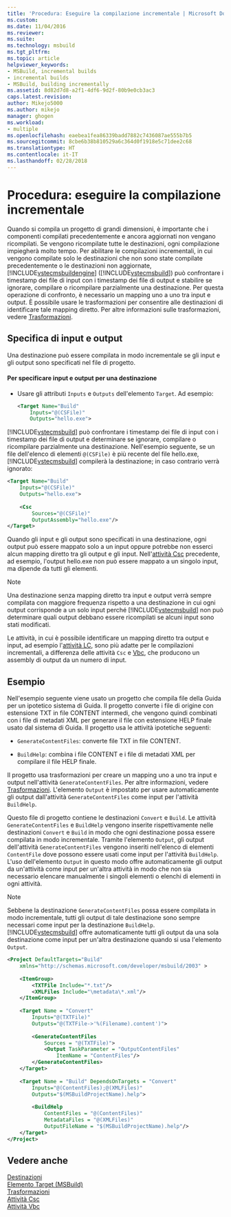 ```yaml
---
title: 'Procedura: Eseguire la compilazione incrementale | Microsoft Docs'
ms.custom: 
ms.date: 11/04/2016
ms.reviewer: 
ms.suite: 
ms.technology: msbuild
ms.tgt_pltfrm: 
ms.topic: article
helpviewer_keywords:
- MSBuild, incremental builds
- incremental builds
- MSBuild, building incrementally
ms.assetid: 8d82d7d8-a2f1-4df6-9d2f-80b9e0cb3ac3
caps.latest.revision: 
author: Mikejo5000
ms.author: mikejo
manager: ghogen
ms.workload:
- multiple
ms.openlocfilehash: eaebea1fea86339badd7882c7436087ae555b7b5
ms.sourcegitcommit: 8cbe6b38b810529a6c364d0f1918e5c71dee2c68
ms.translationtype: HT
ms.contentlocale: it-IT
ms.lasthandoff: 02/28/2018
---
```

# <a name="how-to-build-incrementally"></a>Procedura: eseguire la compilazione incrementale
Quando si compila un progetto di grandi dimensioni, è importante che i componenti compilati precedentemente e ancora aggiornati non vengano ricompilati. Se vengono ricompilate tutte le destinazioni, ogni compilazione impiegherà molto tempo. Per abilitare le compilazioni incrementali, in cui vengono compilate solo le destinazioni che non sono state compilate precedentemente o le destinazioni non aggiornate, [!INCLUDE[vstecmsbuildengine](../msbuild/includes/vstecmsbuildengine_md.md)] ([!INCLUDE[vstecmsbuild](../extensibility/internals/includes/vstecmsbuild_md.md)]) può confrontare i timestamp dei file di input con i timestamp dei file di output e stabilire se ignorare, compilare o ricompilare parzialmente una destinazione. Per questa operazione di confronto, è necessario un mapping uno a uno tra input e output. È possibile usare le trasformazioni per consentire alle destinazioni di identificare tale mapping diretto. Per altre informazioni sulle trasformazioni, vedere [Trasformazioni](../msbuild/msbuild-transforms.md).  
  
## <a name="specifying-inputs-and-outputs"></a>Specifica di input e output  
 Una destinazione può essere compilata in modo incrementale se gli input e gli output sono specificati nel file di progetto.  
  
#### <a name="to-specify-inputs-and-outputs-for-a-target"></a>Per specificare input e output per una destinazione  
  
-   Usare gli attributi `Inputs` e `Outputs` dell'elemento `Target`. Ad esempio:  
  
    ```xml  
    <Target Name="Build"  
        Inputs="@(CSFile)"  
        Outputs="hello.exe">  
    ```  
  
 [!INCLUDE[vstecmsbuild](../extensibility/internals/includes/vstecmsbuild_md.md)] può confrontare i timestamp dei file di input con i timestamp dei file di output e determinare se ignorare, compilare o ricompilare parzialmente una destinazione. Nell'esempio seguente, se un file dell'elenco di elementi `@(CSFile)` è più recente del file hello.exe, [!INCLUDE[vstecmsbuild](../extensibility/internals/includes/vstecmsbuild_md.md)] compilerà la destinazione; in caso contrario verrà ignorato:  
  
```xml  
<Target Name="Build"   
    Inputs="@(CSFile)"   
    Outputs="hello.exe">  
  
    <Csc  
        Sources="@(CSFile)"   
        OutputAssembly="hello.exe"/>  
</Target>  
```  
  
 Quando gli input e gli output sono specificati in una destinazione, ogni output può essere mappato solo a un input oppure potrebbe non esserci alcun mapping diretto tra gli output e gli input. Nell'[attività Csc](../msbuild/csc-task.md) precedente, ad esempio, l'output hello.exe non può essere mappato a un singolo input, ma dipende da tutti gli elementi.  
  
> [!NOTE]
>  Una destinazione senza mapping diretto tra input e output verrà sempre compilata con maggiore frequenza rispetto a una destinazione in cui ogni output corrisponde a un solo input perché [!INCLUDE[vstecmsbuild](../extensibility/internals/includes/vstecmsbuild_md.md)] non può determinare quali output debbano essere ricompilati se alcuni input sono stati modificati.  
  
 Le attività, in cui è possibile identificare un mapping diretto tra output e input, ad esempio l'[attività LC](../msbuild/lc-task.md), sono più adatte per le compilazioni incrementali, a differenza delle attività `Csc` e [Vbc](../msbuild/vbc-task.md), che producono un assembly di output da un numero di input.  
  
## <a name="example"></a>Esempio  
 Nell'esempio seguente viene usato un progetto che compila file della Guida per un ipotetico sistema di Guida. Il progetto converte i file di origine con estensione TXT in file CONTENT intermedi, che vengono quindi combinati con i file di metadati XML per generare il file con estensione HELP finale usato dal sistema di Guida. Il progetto usa le attività ipotetiche seguenti:  
  
-   `GenerateContentFiles`: converte file TXT in file CONTENT.  
  
-   `BuildHelp`: combina i file CONTENT e i file di metadati XML per compilare il file HELP finale.  
  
 Il progetto usa trasformazioni per creare un mapping uno a uno tra input e output nell'attività `GenerateContentFiles`. Per altre informazioni, vedere [Trasformazioni](../msbuild/msbuild-transforms.md). L'elemento `Output` è impostato per usare automaticamente gli output dall'attività `GenerateContentFiles` come input per l'attività `BuildHelp`.  
  
 Questo file di progetto contiene le destinazioni `Convert` e `Build`. Le attività `GenerateContentFiles` e `BuildHelp` vengono inserite rispettivamente nelle destinazioni `Convert` e `Build` in modo che ogni destinazione possa essere compilata in modo incrementale. Tramite l'elemento `Output`, gli output dell'attività `GenerateContentFiles` vengono inseriti nell'elenco di elementi `ContentFile` dove possono essere usati come input per l'attività `BuildHelp`. L'uso dell'elemento `Output` in questo modo offre automaticamente gli output da un'attività come input per un'altra attività in modo che non sia necessario elencare manualmente i singoli elementi o elenchi di elementi in ogni attività.  
  
> [!NOTE]
>  Sebbene la destinazione `GenerateContentFiles` possa essere compilata in modo incrementale, tutti gli output di tale destinazione sono sempre necessari come input per la destinazione `BuildHelp`. [!INCLUDE[vstecmsbuild](../extensibility/internals/includes/vstecmsbuild_md.md)] offre automaticamente tutti gli output da una sola destinazione come input per un'altra destinazione quando si usa l'elemento `Output`.  
  
```xml  
<Project DefaultTargets="Build"  
    xmlns="http://schemas.microsoft.com/developer/msbuild/2003" >  
  
    <ItemGroup>  
        <TXTFile Include="*.txt"/>  
        <XMLFiles Include="\metadata\*.xml"/>  
    </ItemGroup>  
  
    <Target Name = "Convert"  
        Inputs="@(TXTFile)"  
        Outputs="@(TXTFile->'%(Filename).content')">  
  
        <GenerateContentFiles  
            Sources = "@(TXTFile)">  
            <Output TaskParameter = "OutputContentFiles"  
                ItemName = "ContentFiles"/>  
        </GenerateContentFiles>  
    </Target>  
  
    <Target Name = "Build" DependsOnTargets = "Convert"  
        Inputs="@(ContentFiles);@(XMLFiles)"  
        Outputs="$(MSBuildProjectName).help">  
  
        <BuildHelp  
            ContentFiles = "@(ContentFiles)"  
            MetadataFiles = "@(XMLFiles)"  
            OutputFileName = "$(MSBuildProjectName).help"/>  
    </Target>  
</Project>  
```  
  
## <a name="see-also"></a>Vedere anche  
 [Destinazioni](../msbuild/msbuild-targets.md)   
 [Elemento Target (MSBuild)](../msbuild/target-element-msbuild.md)   
 [Trasformazioni](../msbuild/msbuild-transforms.md)   
 [Attività Csc](../msbuild/csc-task.md)   
 [Attività Vbc](../msbuild/vbc-task.md)
